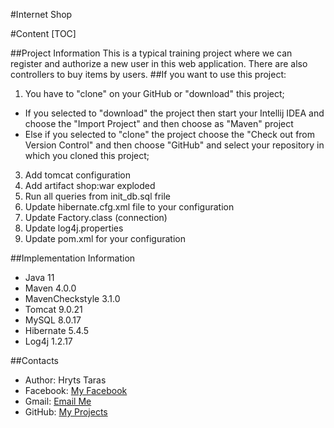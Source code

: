 #Internet Shop


#Content
[TOC]

##Project Information
This is a typical training project where we can register and authorize a new user in this web application.
There are also controllers to buy items by users.
##If you want to use this project:




1. You have to "clone" on your GitHub or "download" this project;
 * If you selected to "download" the project then 
 start your Intellij IDEA and choose the "Import Project" and then choose as "Maven" project 
 * Else if you selected to "clone" the project 
 choose the "Check out from Version Control" and then choose "GitHub"
 and select your repository in which you cloned this project;
3. Add tomcat configuration
4. Add artifact shop:war exploded
5. Run all queries from init_db.sql frile
6. Update hibernate.cfg.xml file to your configuration
7. Update Factory.class (connection)
8. Update log4j.properties
9. Update pom.xml for your configuration 



##Implementation Information
* Java 11
* Maven 4.0.0
* MavenCheckstyle 3.1.0
* Tomcat 9.0.21
* MySQL 8.0.17
* Hibernate 5.4.5
* Log4j 1.2.17

##Contacts
* Author: Hryts Taras
* Facebook: [My Facebook](https://www.facebook.com/profile.php?id=100008618806721@)
* Gmail: [Email Me](tarashryts@gmail.com@)
* GitHub: [My Projects](https://github.com/TarasHryts@)
